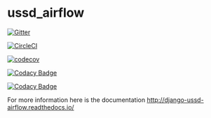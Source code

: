 # ussd_airflow

[![Gitter](https://badges.gitter.im/django_ussd_airflow/Lobby.svg)](https://gitter.im/django_ussd_airflow/Lobby?utm_source=badge&utm_medium=badge&utm_campaign=pr-badge&utm_content=badge)

[![CircleCI](https://circleci.com/gh/mwaaas/ussd_airflow.svg?style=svg)](https://circleci.com/gh/mwaaas/ussd_airflow)

[![codecov](https://codecov.io/gh/mwaaas/ussd_airflow/branch/master/graph/badge.svg)](https://codecov.io/gh/mwaaas/ussd_airflow)


[![Codacy Badge](https://api.codacy.com/project/badge/Grade/231ad345da874835a7c3d8e2bb401864)](https://www.codacy.com/app/francismwangi152/ussd_airflow?utm_source=github.com&amp;utm_medium=referral&amp;utm_content=mwaaas/ussd_airflow&amp;utm_campaign=Badge_Grade)

[![Codacy Badge](https://api.codacy.com/project/badge/Coverage/231ad345da874835a7c3d8e2bb401864)](https://www.codacy.com/app/francismwangi152/ussd_airflow?utm_source=github.com&utm_medium=referral&utm_content=mwaaas/ussd_airflow&utm_campaign=Badge_Coverage)


For more information
here is the documentation 
http://django-ussd-airflow.readthedocs.io/